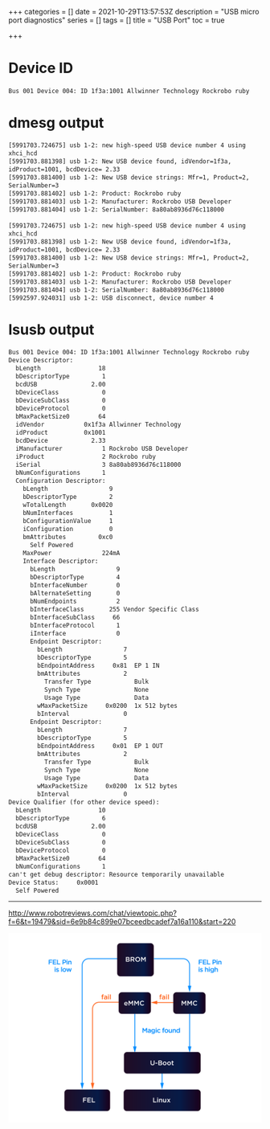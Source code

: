 +++
categories = []
date = 2021-10-29T13:57:53Z
description = "USB micro port diagnostics"
series = []
tags = []
title = "USB Port"
toc = true

+++
# Device ID

`Bus 001 Device 004: ID 1f3a:1001 Allwinner Technology Rockrobo ruby`

# dmesg output

    [5991703.724675] usb 1-2: new high-speed USB device number 4 using xhci_hcd
    [5991703.881398] usb 1-2: New USB device found, idVendor=1f3a, idProduct=1001, bcdDevice= 2.33
    [5991703.881400] usb 1-2: New USB device strings: Mfr=1, Product=2, SerialNumber=3
    [5991703.881402] usb 1-2: Product: Rockrobo ruby
    [5991703.881403] usb 1-2: Manufacturer: Rockrobo USB Developer
    [5991703.881404] usb 1-2: SerialNumber: 8a80ab8936d76c118000
    
    [5991703.724675] usb 1-2: new high-speed USB device number 4 using xhci_hcd
    [5991703.881398] usb 1-2: New USB device found, idVendor=1f3a, idProduct=1001, bcdDevice= 2.33
    [5991703.881400] usb 1-2: New USB device strings: Mfr=1, Product=2, SerialNumber=3
    [5991703.881402] usb 1-2: Product: Rockrobo ruby
    [5991703.881403] usb 1-2: Manufacturer: Rockrobo USB Developer
    [5991703.881404] usb 1-2: SerialNumber: 8a80ab8936d76c118000
    [5992597.924031] usb 1-2: USB disconnect, device number 4

# lsusb output

    Bus 001 Device 004: ID 1f3a:1001 Allwinner Technology Rockrobo ruby
    Device Descriptor:
      bLength                18
      bDescriptorType         1
      bcdUSB               2.00
      bDeviceClass            0 
      bDeviceSubClass         0 
      bDeviceProtocol         0 
      bMaxPacketSize0        64
      idVendor           0x1f3a Allwinner Technology
      idProduct          0x1001 
      bcdDevice            2.33
      iManufacturer           1 Rockrobo USB Developer
      iProduct                2 Rockrobo ruby
      iSerial                 3 8a80ab8936d76c118000
      bNumConfigurations      1
      Configuration Descriptor:
        bLength                 9
        bDescriptorType         2
        wTotalLength       0x0020
        bNumInterfaces          1
        bConfigurationValue     1
        iConfiguration          0 
        bmAttributes         0xc0
          Self Powered
        MaxPower              224mA
        Interface Descriptor:
          bLength                 9
          bDescriptorType         4
          bInterfaceNumber        0
          bAlternateSetting       0
          bNumEndpoints           2
          bInterfaceClass       255 Vendor Specific Class
          bInterfaceSubClass     66 
          bInterfaceProtocol      1 
          iInterface              0 
          Endpoint Descriptor:
            bLength                 7
            bDescriptorType         5
            bEndpointAddress     0x81  EP 1 IN
            bmAttributes            2
              Transfer Type            Bulk
              Synch Type               None
              Usage Type               Data
            wMaxPacketSize     0x0200  1x 512 bytes
            bInterval               0
          Endpoint Descriptor:
            bLength                 7
            bDescriptorType         5
            bEndpointAddress     0x01  EP 1 OUT
            bmAttributes            2
              Transfer Type            Bulk
              Synch Type               None
              Usage Type               Data
            wMaxPacketSize     0x0200  1x 512 bytes
            bInterval               0
    Device Qualifier (for other device speed):
      bLength                10
      bDescriptorType         6
      bcdUSB               2.00
      bDeviceClass            0 
      bDeviceSubClass         0 
      bDeviceProtocol         0 
      bMaxPacketSize0        64
      bNumConfigurations      1
    can't get debug descriptor: Resource temporarily unavailable
    Device Status:     0x0001
      Self Powered

***

http://www.robotreviews.com/chat/viewtopic.php?f=6&t=19479&sid=6e9b84c899e07bceedbcadef7a16a110&start=220

![](/uploads/20211115-boot-sequence.png)